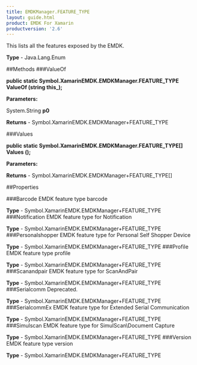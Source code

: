 ```yaml
---
title: EMDKManager.FEATURE_TYPE
layout: guide.html
product: EMDK For Xamarin 
productversion: '2.6' 
---
```

This lists all the features exposed by the EMDK.

**Type** - Java.Lang.Enum

##Methods
###ValueOf

**public static Symbol.XamarinEMDK.EMDKManager.FEATURE_TYPE ValueOf (string this_);**


        

**Parameters:**

System.String **p0** 

**Returns** - Symbol.XamarinEMDK.EMDKManager+FEATURE_TYPE

###Values

**public static Symbol.XamarinEMDK.EMDKManager.FEATURE_TYPE[] Values ();**


        

**Parameters:**

**Returns** - Symbol.XamarinEMDK.EMDKManager+FEATURE_TYPE[]

##Properties

###Barcode
EMDK feature type barcode

**Type** - Symbol.XamarinEMDK.EMDKManager+FEATURE_TYPE
###Notification
EMDK feature type for Notification

**Type** - Symbol.XamarinEMDK.EMDKManager+FEATURE_TYPE
###Personalshopper
EMDK feature type for Personal Self Shopper Device

**Type** - Symbol.XamarinEMDK.EMDKManager+FEATURE_TYPE
###Profile
EMDK feature type profile

**Type** - Symbol.XamarinEMDK.EMDKManager+FEATURE_TYPE
###Scanandpair
EMDK feature type for ScanAndPair

**Type** - Symbol.XamarinEMDK.EMDKManager+FEATURE_TYPE
###Serialcomm
Deprecated. 

**Type** - Symbol.XamarinEMDK.EMDKManager+FEATURE_TYPE
###SerialcommEx
EMDK feature type for Extended Serial Communication

**Type** - Symbol.XamarinEMDK.EMDKManager+FEATURE_TYPE
###Simulscan
EMDK feature type for SimulScan\Document Capture

**Type** - Symbol.XamarinEMDK.EMDKManager+FEATURE_TYPE
###Version
EMDK feature type version

**Type** - Symbol.XamarinEMDK.EMDKManager+FEATURE_TYPE
